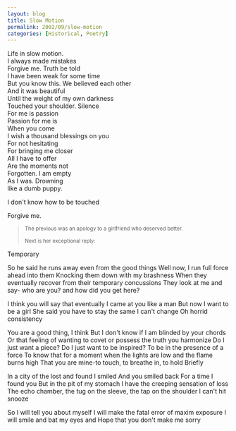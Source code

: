 ```yaml
---
layout: blog
title: Slow Motion
permalink: 2002/09/slow-motion
categories: [Historical, Poetry]
---
```


<p>Life in slow motion.<br />
I always made mistakes<br />
Forgive me. Truth be told<br />
I have been weak for some time<br />
But you know this. We believed each other<br />
And it was beautiful<br />
Until the weight of my own darkness<br />
Touched your shoulder. Silence<br />
For me is passion<br />
Passion for me is<br />
When you come<br />
I wish a thousand blessings on you<br />
For not hesitating<br />
For bringing me closer<br />
All I have to offer<br />
Are the moments not<br />
Forgotten. I am empty<br />
As I was. Drowning<br />
like a dumb puppy. </p>
<p>I don't know how to be touched</p>
<p>Forgive me.</p>





<blockquote><small>The previous was an apology to a girlfriend who deserved better.

Next is her exceptional reply:</small></blockquote>


Temporary

So he said he runs away even from the good things
Well now, I run full force ahead into them
Knocking them down with my brashness
When they eventually recover from their temporary
concussions
They look at me and say- who are you? and how did
you get here?

I think you will say that eventually 
I came at you like a man
But now I want to be a girl
She said you have to stay the same
I can't change
Oh horrid consistency

You are a good thing, I think
But I don't know if I am blinded by your chords
Or that feeling of wanting to covet or possess the
truth you harmonize
Do I just want a piece? Do I just want to be
inspired? 
To be in the presence of a force
To know that for a moment when the lights are low
and the flame burns
high 
That you are mine-to touch, to breathe in, to hold
Briefly

In a city of the lost and found
I smiled 
And you smiled back
For a time I found you
But in the pit of my stomach I have the creeping
sensation of loss
The echo chamber, the tug on the sleeve, the tap on
the shoulder
I can't hit snooze

So I will tell you about myself
I will make the fatal error of maxim exposure
I will smile and bat my eyes and 
Hope that you don't make me sorry
 
